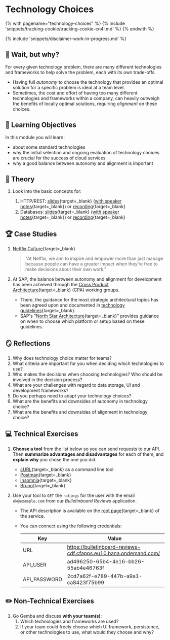 # Technology Choices

<!-- TrackingCookie-->
{% with pagename="technology-choices" %}
  {% include 'snippets/tracking-cookie/tracking-cookie-cn4l.md' %}
{% endwith %}

{% include 'snippets/disclaimer-work-in-progress.md' %}

## 🤔 Wait, but why?

For every given technology problem, there are many different technologies and frameworks to help solve the problem, each with its own trade-offs.

- Having full *autonomy* to choose the technology that provides an optimal solution for a specific problem is ideal at a team level.
- Sometimes, the cost and effort of having too many different technologies and frameworks within a company, can heavily outweigh the benefits of locally optimal solutions, requiring *alignment* on these choices.

## 🎯 Learning Objectives

In this module you will learn:

- about some standard technologies
- why the initial selection and ongoing evaluation of technology choices are crucial for the success of cloud services
- why a good balance between autonomy and alignment is important

## 🧠 Theory

<!-- The images depicts our bulletinboard ads application. Technology choices happen on each layer:

- UI frameworks
- App/Server
- Databases
- Communication protocols  

<p align=center><a href="#-theory"><img src="../images/User.png" width=50px></a></p>
<p align=center>
<a href="../images/BrowserView_Ads.png"><img src="../images/communication-patterns-ads.png" width=300px></a><a href="../images/BrowserView_Reviews.png"><img src="../images/communication-patterns-reviews.png"width=300px></a>
<a href="#-theory"><img src="../images/communication-pattern-server-db.png" width=600px></a>
</p>

**REVISE: I find the above confusing at best... and not sure what we are trying to teach or motivate with this image.... For the bootcamp it makes sense... but here it is just noise from my point of view...
ISO/OSI layer wise SQL has nothing to do TCP OR HTTP which themselves are also at completely different layers (TCP->Layer 4, HTTP->Layer 7)
IF this is supposed to motivate then I would rather have a motivating image in the "Wait, but why section" above**
-->

1. Look into the basic concepts for:

    1. HTTP/REST: [slides](https://pages.github.tools.sap/EngineeringCulture/ase/AllLanguages/httpRest-slides/index.html){target=_blank} ([with speaker notes](https://pages.github.tools.sap/EngineeringCulture/ase/AllLanguages/httpRest-slides/index.html?showNotes=true){target=_blank}) or [recording](https://video.sap.com/media/t/1_nz6b500z){target=_blank}
    1. Databases: [slides](https://pages.github.tools.sap/cloud-curriculum/materials/leaders/persistence/slides/fundamentals){target=_blank} ([with speaker notes](https://pages.github.tools.sap/cloud-curriculum/materials/leaders/persistence/slides/fundamentals/?showNotes=true){target=_blank}) or [recording](https://video.sap.com/media/t/1_ber4k7uz){target=_blank}


## 🏆 Case Studies


1. [Netflix Culture](https://jobs.netflix.com/culture){target=_blank}

    > "At Netflix, we aim to inspire and empower more than just manage because people can have a greater impact when they’re free to make decisions about their own work."

1. At SAP, the balance between autonomy and alignment for development has been achieved through the [Cross Product Architecture](https://pages.github.tools.sap/CPA/landing-page/){target=_blank} (CPA) working groups.
    - There, the guidance for the most strategic architectural topics has been agreed upon and documented in [technology guidelines](https://pages.github.tools.sap/CentralEngineering/TechnologyGuidelines/){target=_blank}.
    - SAP's "[North Star Architecture](https://sap.sharepoint.com/teams/NorthStarArchitectureIntegrationKernelServices/Shared%20Documents/General/North%20Star%20Architecture%20Strategy%20Papers/2022/North_Star_Architecture_2022.pdf?cid=476bf941-53b3-4bfc-a6d0-e3455d12e0d3){target=_blank}" provides guidance on when to choose which platform or setup based on these guidelines.

<!-- TODO: add case study for CAP testing ? (for empowerment vs alignment) -->

## 🪞 Reflections

1. Why does technology choice matter for teams?
1. What criteria are important for you when deciding which technologies to use?
1. Who makes the decisions when choosing technologies? Who should be involved in the decision process?
1. What are your challenges with regard to data storage, UI and development frameworks?
1. Do you perhaps need to adapt your technology choices?
1. What are the benefits and downsides of autonomy in technology choice?
1. What are the benefits and downsides of alignment in technology choice?

## 💻 Technical Exercises

1. **Choose a tool** from the list below so you can send requests to our API. Then **summarize advantages and disadvantages** for each of them, and **explain why** you chose the one you did.

    - [cURL](https://curl.se/){target=_blank} as a command line tool
    - [Postman](https://www.postman.com/downloads/){target=_blank}
    - [Insomnia](https://insomnia.rest/download){target=_blank}
    - [Bruno](https://www.usebruno.com/downloads){target=_blank}

1. Use your tool to `GET` the `ratings` for the user with the email `ok@example.com` from our *Bulletinboard Reviews* application.
    - The API description is available on the [root page](https://ad496250-65b4-4e16-bb26-55ab4e46763f:2cd7a62f-e789-447b-a9a1-ca8423f75b99@bulletinboard-reviews-cdf.cfapps.eu10.hana.ondemand.com/){target=_blank} of the service.
    - You can connect using the following credentials:

        |Key |Value |
        |---|---|
        |URL | https://bulletinboard-reviews-cdf.cfapps.eu10.hana.ondemand.com/ |
        |API_USER | ad496250-65b4-4e16-bb26-55ab4e46763f |
        |API_PASSWORD | 2cd7a62f-e789-447b-a9a1-ca8423f75b99 |

## ✏️ Non-Technical Exercises

1. Go Gemba and discuss **with your team(s)**:
    1. Which technologies and frameworks are used?
    1. If your team could freely choose which UI framework, persistence, or other technologies to use, what would they choose and why?


